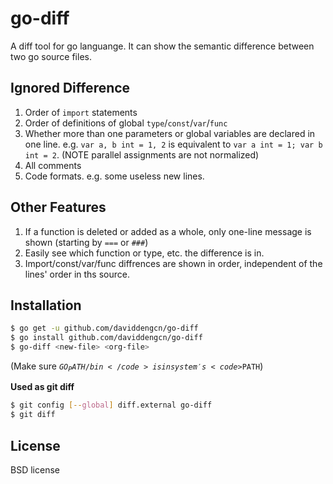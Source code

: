 go-diff
=======

A diff tool for go languange. It can show the semantic difference between two go source files.

Ignored Difference
------------------
 1. Order of <code>import</code> statements
 1. Order of definitions of global <code>type</code>/<code>const</code>/<code>var</code>/<code>func</code>
 1. Whether more than one parameters or global variables are declared in one line. e.g. <code>var a, b int = 1, 2</code> is equivalent to <code>var a int = 1; var  b int = 2</code>. (NOTE parallel assignments are not normalized)
 1. All comments
 1. Code formats. e.g. some useless new lines.

Other Features
--------------
 1. If a function is deleted or added as a whole, only one-line message is shown (starting by <code>===</code> or <code>###</code>)
 1. Easily see which function or type, etc. the difference is in.
 1. Import/const/var/func diffrences are shown in order, independent of the lines' order in ths source.

Installation
------------
```bash
$ go get -u github.com/daviddengcn/go-diff
$ go install github.com/daviddengcn/go-diff
$ go-diff <new-file> <org-file>
```
(Make sure <code>$GO_PATH/bin</code> is in system's <code>$PATH</code>)

<b>Used as git diff</b>
```bash
$ git config [--global] diff.external go-diff
$ git diff
```

License
-------
BSD license
